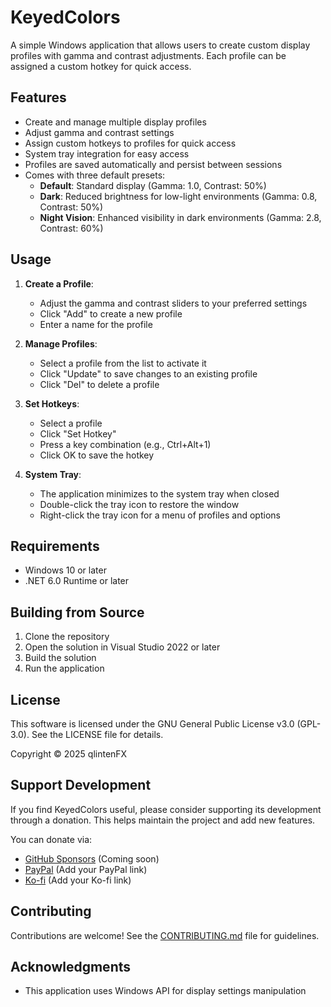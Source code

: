 # KeyedColors

A simple Windows application that allows users to create custom display profiles with gamma and contrast adjustments. Each profile can be assigned a custom hotkey for quick access.

## Features

- Create and manage multiple display profiles
- Adjust gamma and contrast settings
- Assign custom hotkeys to profiles for quick access
- System tray integration for easy access
- Profiles are saved automatically and persist between sessions
- Comes with three default presets:
  - **Default**: Standard display (Gamma: 1.0, Contrast: 50%)
  - **Dark**: Reduced brightness for low-light environments (Gamma: 0.8, Contrast: 50%)
  - **Night Vision**: Enhanced visibility in dark environments (Gamma: 2.8, Contrast: 60%)

## Usage

1. **Create a Profile**:
   - Adjust the gamma and contrast sliders to your preferred settings
   - Click "Add" to create a new profile
   - Enter a name for the profile

2. **Manage Profiles**:
   - Select a profile from the list to activate it
   - Click "Update" to save changes to an existing profile
   - Click "Del" to delete a profile

3. **Set Hotkeys**:
   - Select a profile
   - Click "Set Hotkey"
   - Press a key combination (e.g., Ctrl+Alt+1)
   - Click OK to save the hotkey

4. **System Tray**:
   - The application minimizes to the system tray when closed
   - Double-click the tray icon to restore the window
   - Right-click the tray icon for a menu of profiles and options

## Requirements

- Windows 10 or later
- .NET 6.0 Runtime or later

## Building from Source

1. Clone the repository
2. Open the solution in Visual Studio 2022 or later
3. Build the solution
4. Run the application

## License

This software is licensed under the GNU General Public License v3.0 (GPL-3.0). See the LICENSE file for details.

Copyright © 2025 qlintenFX

## Support Development

If you find KeyedColors useful, please consider supporting its development through a donation. This helps maintain the project and add new features.

You can donate via:
- [GitHub Sponsors](#) (Coming soon)
- [PayPal](#) (Add your PayPal link)
- [Ko-fi](#) (Add your Ko-fi link)

## Contributing

Contributions are welcome! See the [CONTRIBUTING.md](CONTRIBUTING.md) file for guidelines.

## Acknowledgments

- This application uses Windows API for display settings manipulation 